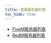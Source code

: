 ```yaml
---
title: 查看服务器列表
toc_hide: true
---
```


- [FiveM服务器列表](https://servers.fivem.net)
- [RedM服务器列表](https://servers.redm.net)